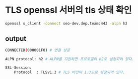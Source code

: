 # TLS openssl 서버의 tls 상태 확인

```sh
openssl s_client -connect seo-dev.dep.team:443 -alpn h2
```

## output

```sh
CONNECTED(000001F0) # 연결 성공

ALPN protocol: h2 # ALPN를 지원하면 프로토콜이 h2로 설정되어 있다.

SSL-Session:
    Protocol  : TLSv1.3 # TLS 버전이 1.3으로 설정되어 있다.
```
